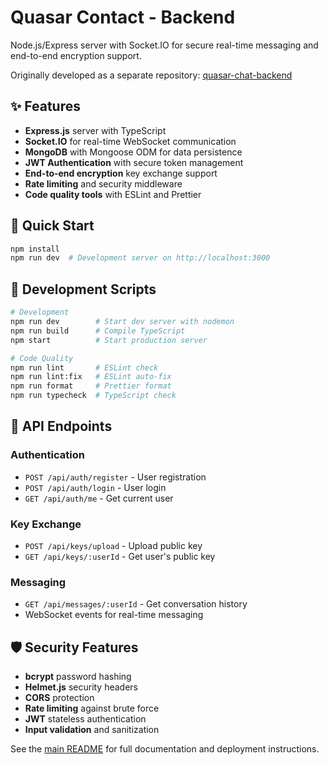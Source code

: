 # Quasar Contact - Backend

Node.js/Express server with Socket.IO for secure real-time messaging and end-to-end encryption
support.

Originally developed as a separate repository:
[quasar-chat-backend](https://github.com/art2url/quasar-chat-backend)

## ✨ Features

- **Express.js** server with TypeScript
- **Socket.IO** for real-time WebSocket communication
- **MongoDB** with Mongoose ODM for data persistence
- **JWT Authentication** with secure token management
- **End-to-end encryption** key exchange support
- **Rate limiting** and security middleware
- **Code quality tools** with ESLint and Prettier

## 🚀 Quick Start

```bash
npm install
npm run dev  # Development server on http://localhost:3000
```

## 🔧 Development Scripts

```bash
# Development
npm run dev        # Start dev server with nodemon
npm run build      # Compile TypeScript
npm start          # Start production server

# Code Quality
npm run lint       # ESLint check
npm run lint:fix   # ESLint auto-fix
npm run format     # Prettier format
npm run typecheck  # TypeScript check
```

## 🔗 API Endpoints

### Authentication

- `POST /api/auth/register` - User registration
- `POST /api/auth/login` - User login
- `GET /api/auth/me` - Get current user

### Key Exchange

- `POST /api/keys/upload` - Upload public key
- `GET /api/keys/:userId` - Get user's public key

### Messaging

- `GET /api/messages/:userId` - Get conversation history
- WebSocket events for real-time messaging

## 🛡️ Security Features

- **bcrypt** password hashing
- **Helmet.js** security headers
- **CORS** protection
- **Rate limiting** against brute force
- **JWT** stateless authentication
- **Input validation** and sanitization

See the [main README](../README.md) for full documentation and deployment instructions.

